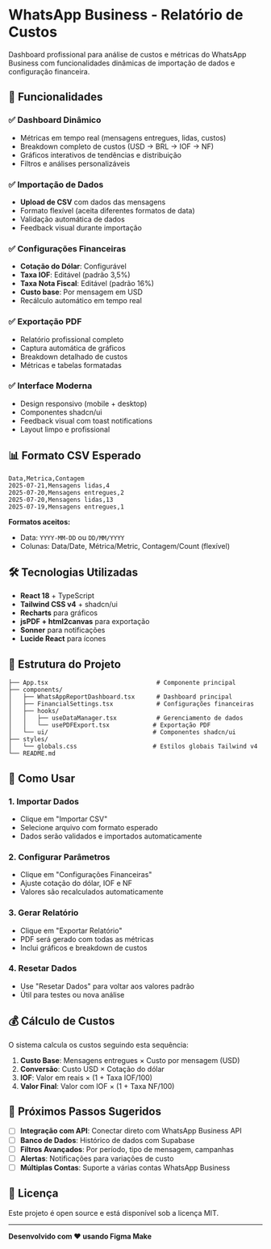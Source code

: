# WhatsApp Business - Relatório de Custos

Dashboard profissional para análise de custos e métricas do WhatsApp Business com funcionalidades dinâmicas de importação de dados e configuração financeira.

## 🚀 Funcionalidades

### ✅ **Dashboard Dinâmico**
- Métricas em tempo real (mensagens entregues, lidas, custos)
- Breakdown completo de custos (USD → BRL → IOF → NF)
- Gráficos interativos de tendências e distribuição
- Filtros e análises personalizáveis

### ✅ **Importação de Dados**
- **Upload de CSV** com dados das mensagens
- Formato flexível (aceita diferentes formatos de data)
- Validação automática de dados
- Feedback visual durante importação

### ✅ **Configurações Financeiras**
- **Cotação do Dólar**: Configurável
- **Taxa IOF**: Editável (padrão 3,5%)
- **Taxa Nota Fiscal**: Editável (padrão 16%)
- **Custo base**: Por mensagem em USD
- Recálculo automático em tempo real

### ✅ **Exportação PDF**
- Relatório profissional completo
- Captura automática de gráficos
- Breakdown detalhado de custos
- Métricas e tabelas formatadas

### ✅ **Interface Moderna**
- Design responsivo (mobile + desktop)
- Componentes shadcn/ui
- Feedback visual com toast notifications
- Layout limpo e profissional

## 📊 Formato CSV Esperado

```csv
Data,Metrica,Contagem
2025-07-21,Mensagens lidas,4
2025-07-20,Mensagens entregues,2
2025-07-20,Mensagens lidas,13
2025-07-19,Mensagens entregues,1
```

**Formatos aceitos:**
- Data: `YYYY-MM-DD` ou `DD/MM/YYYY`
- Colunas: Data/Date, Métrica/Metric, Contagem/Count (flexível)

## 🛠️ Tecnologias Utilizadas

- **React 18** + TypeScript
- **Tailwind CSS v4** + shadcn/ui
- **Recharts** para gráficos
- **jsPDF + html2canvas** para exportação
- **Sonner** para notificações
- **Lucide React** para ícones

## 📁 Estrutura do Projeto

```
├── App.tsx                              # Componente principal
├── components/
│   ├── WhatsAppReportDashboard.tsx      # Dashboard principal
│   ├── FinancialSettings.tsx            # Configurações financeiras
│   ├── hooks/
│   │   ├── useDataManager.tsx           # Gerenciamento de dados
│   │   └── usePDFExport.tsx            # Exportação PDF
│   └── ui/                             # Componentes shadcn/ui
├── styles/
│   └── globals.css                     # Estilos globais Tailwind v4
└── README.md
```

## 🔧 Como Usar

### 1. **Importar Dados**
- Clique em "Importar CSV"
- Selecione arquivo com formato esperado
- Dados serão validados e importados automaticamente

### 2. **Configurar Parâmetros**
- Clique em "Configurações Financeiras"
- Ajuste cotação do dólar, IOF e NF
- Valores são recalculados automaticamente

### 3. **Gerar Relatório**
- Clique em "Exportar Relatório"
- PDF será gerado com todas as métricas
- Inclui gráficos e breakdown de custos

### 4. **Resetar Dados**
- Use "Resetar Dados" para voltar aos valores padrão
- Útil para testes ou nova análise

## 💰 Cálculo de Custos

O sistema calcula os custos seguindo esta sequência:

1. **Custo Base**: Mensagens entregues × Custo por mensagem (USD)
2. **Conversão**: Custo USD × Cotação do dólar
3. **IOF**: Valor em reais × (1 + Taxa IOF/100)
4. **Valor Final**: Valor com IOF × (1 + Taxa NF/100)

## 🎯 Próximos Passos Sugeridos

- [ ] **Integração com API**: Conectar direto com WhatsApp Business API
- [ ] **Banco de Dados**: Histórico de dados com Supabase
- [ ] **Filtros Avançados**: Por período, tipo de mensagem, campanhas
- [ ] **Alertas**: Notificações para variações de custo
- [ ] **Múltiplas Contas**: Suporte a várias contas WhatsApp Business

## 📄 Licença

Este projeto é open source e está disponível sob a licença MIT.

---

**Desenvolvido com ❤️ usando Figma Make**